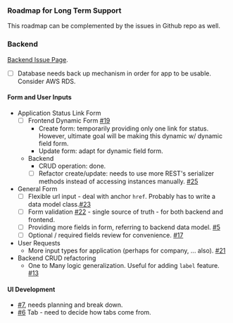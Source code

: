 ### Roadmap for Long Term Support

This roadmap can be complemented by the issues in Github repo as well.

### Backend

[Backend Issue Page](https://github.com/rivernews/appl-tracky-api/issues).

- [ ] Database needs back up mechanism in order for app to be usable. Consider AWS RDS.

#### Form and User Inputs

- Application Status Link Form
    - [ ] Frontend Dynamic Form [#19](https://github.com/rivernews/appl-tracky-spa/issues/19)
        - Create form: temporarily providing only one link for status. However, ultimate goal will be making this dynamic w/ dynamic field form.
        - Update form: adapt for dynamic field form. 
    - Backend
        - CRUD operation: done.
        - [ ] Refactor create/update: needs to use more REST's serializer methods instead of accessing instances manually. [#25](https://github.com/rivernews/appl-tracky-spa/issues/25)
- General Form
    - [ ] Flexible url input - deal with anchor `href`. Probably has to write a data model class.[#23](https://github.com/rivernews/appl-tracky-spa/issues/23)
    - [ ] Form validation [#22](https://github.com/rivernews/appl-tracky-spa/issues/22) - single source of truth - for both backend and frontend.
    - [ ] Providing more fields in form, referring to backend data model. [#5](https://github.com/rivernews/appl-tracky-spa/issues/5)
    - [ ] Optional / required fields review for convenience. [#17](https://github.com/rivernews/appl-tracky-spa/issues/17)
- User Requests
    - More input types for application (perhaps for company, ... also). [#21](https://github.com/rivernews/appl-tracky-spa/issues/21)
- Backend CRUD refactoring
    - One to Many logic generalization. Useful for adding `label` feature. [#13](https://github.com/rivernews/appl-tracky-spa/issues/13)

#### UI Development

- [#7](https://github.com/rivernews/appl-tracky-spa/issues/7), needs planning and break down.
- [#6](https://github.com/rivernews/appl-tracky-spa/issues/7) Tab - need to decide how tabs come from.